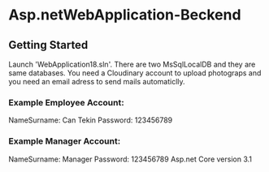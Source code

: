 # Asp.netWebApplication-Beckend
## Getting Started
Launch 'WebApplication18.sln'. There are two MsSqlLocalDB and they are same databases. 
You need a Cloudinary account to upload photograps and you need an email adress to send mails automaticlly.
### Example Employee Account:
NameSurname: Can Tekin
Password: 123456789
### Example Manager Account:
NameSurname: Manager
Password: 123456789
Asp.net Core version 3.1
